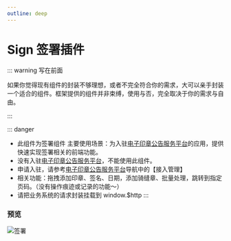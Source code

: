 ```yaml
---
outline: deep
---
```


# Sign 签署插件

::: warning 写在前面

如果你觉得现有组件的封装不够理想，或者不完全符合你的需求，大可以亲手封装一个适合的组件。框架提供的组件并非束缚，使用与否，完全取决于你的需求与自由。

:::

::: danger
- 此组件为签署组件 主要使用场景：为入驻[电子印章公告服务平台](https://dzyz.gat.shandong.gov.cn/public/#/)的应用，提供快速实现签署相关的前端功能。
- 没有入驻[电子印章公告服务平台](https://dzyz.gat.shandong.gov.cn/public/#/)，不能使用此组件。
- 申请入驻，请参考[电子印章公告服务平台](https://dzyz.gat.shandong.gov.cn/public/#/)导航中的【接入管理】
- 相关功能：拖拽添加印章、签名、日期，添加骑缝章、批量处理，跳转到指定页码。（没有操作痕迹或记录的功能～）
- 请把业务系统的请求封装挂载到 window.$http
:::

 ### 预览
![签署](/guide/sign.jpg)
